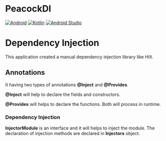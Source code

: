 # PeacockDI

<p>
<a href="#"><img alt="Android" src="https://img.shields.io/badge/Android-3DDC84?logo=android&logoColor=white"></a>
<a href="https://github.com/search?q=user%3ADenverCoder1+language%3Akotlin"><img alt="Kotlin" src="https://img.shields.io/badge/Kotlin-0095D5.svg?logo=Kotlin&logoColor=white"></a>
<a href="#"><img alt="Android Studio" src="https://img.shields.io/badge/Android%20Studio-008678.svg?logo=android-studio&logoColor=white"></a>
</p>

# Dependency Injection

This application created a manual dependency injection library like Hilt.

## Annotations

It having two types of annotations **@Inject** and **@Provides**.

**@Inject** will help to declare the fields and constructors.

**@Provides** will helps to declare the functions. Both will process in runtime.

### Dependency Injection

**InjectorModule** is an interface and it will helps to inject the module. The declaration of injection methods are declared in **Injectors** object.
